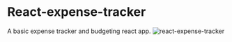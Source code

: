 # React-expense-tracker
A basic expense tracker and budgeting react app.
![react-expense-tracker](https://user-images.githubusercontent.com/97206546/182287399-fc4514f8-4818-4078-9954-92c291b9d4bf.PNG)
